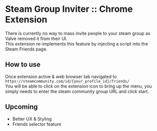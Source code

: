 # Steam Group Inviter :: Chrome Extension
There is currently no way to mass invite people to your steam group as Valve removed it from their UI. <br>
This extension re-implements this feature by injecting a script into the Steam Friends page.

## How to use ##
Once extension active & web browser tab navigated to `https://steamcommunity.com/id/{your_profile_id}/friends/` <br>
You will be able to click on the extension icon to bring up the menu, you simply needs to enter the steam community group URL and click start.

## Upcoming ##
* Better UX & Styling
* Friends selector feature
